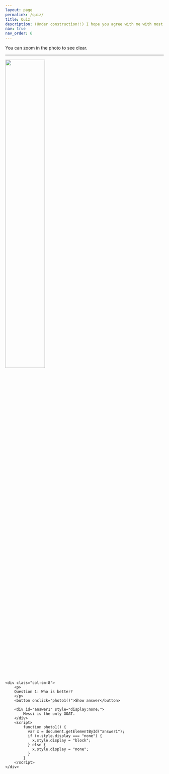 ```yaml
---
layout: page
permalink: /quiz/
title: Quiz
description: (Under construction!!) I hope you agree with me with most of the things. Otherwise...
nav: true
nav_order: 6
---
```


<p>
You can zoom in the photo to see clear.
</p>

<hr/>


<div class="row">
    <div class="col-sm-4">
        <a href="images/jimmy.jpg">
        <img class="img-responsive" src="https://a4.espncdn.com/combiner/i?img=%2Fphoto%2F2022%2F1120%2Fr1093637_1296x729_16%2D9.jpg" width="50%"/>
        </a>
    </div>

    <div class="col-sm-8">
        <p>
        Question 1: Who is better?
        </p>
        <button onclick="photo1()">Show answer</button>

        <div id="answer1" style="display:none;">
            Messi is the only GOAT.
        </div>
        <script>
            function photo1() {
              var x = document.getElementById("answer1");
              if (x.style.display === "none") {
                x.style.display = "block";
              } else {
                x.style.display = "none";
              }
            }
        </script>
    </div>
</div>

